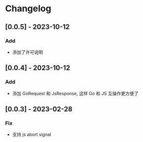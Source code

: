 # Changelog

## [0.0.5] - 2023-10-12

### Add

- 添加了许可说明

## [0.0.4] - 2023-10-12

### Add

- 添加 GoRequest 和 JsResponse, 这样 Go 和 JS 互操作更方便了

## [0.0.3] - 2023-02-28

### Fix

- 支持 js abort signal
